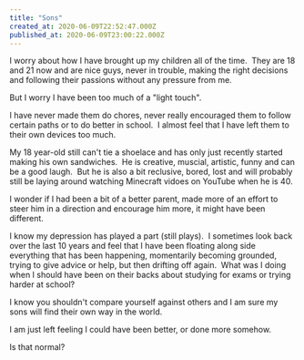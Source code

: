 ```yaml
---
title: "Sons"
created_at: 2020-06-09T22:52:47.000Z
published_at: 2020-06-09T23:00:22.000Z
---
```

I worry about how I have brought up my children all of the time.  They are 18 and 21 now and are nice guys, never in trouble, making the right decisions and following their passions without any pressure from me.

But I worry I have been too much of a "light touch".

I have never made them do chores, never really encouraged them to follow certain paths or to do better in school.  I almost feel that I have left them to their own devices too much.

My 18 year-old still can't tie a shoelace and has only just recently started making his own sandwiches.  He is creative, muscial, artistic, funny and can be a good laugh.  But he is also a bit reclusive, bored, lost and will probably still be laying around watching Minecraft vidoes on YouTube when he is 40.

I wonder if I had been a bit of a better parent, made more of an effort to steer him in a direction and encourage him more, it might have been different.

I know my depression has played a part (still plays).  I sometimes look back over the last 10 years and feel that I have been floating along side everything that has been happening, momentarily becoming grounded, trying to give advice or help, but then drifting off again.  What was I doing when I should have been on their backs about studying for exams or trying harder at school?

I know you shouldn't compare yourself against others and I am sure my sons will find their own way in the world.

I am just left feeling I could have been better, or done more somehow.

Is that normal?

